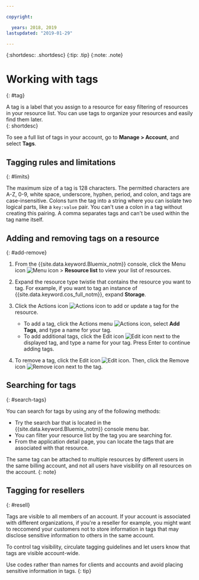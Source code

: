 ```yaml
---

copyright:

  years: 2018, 2019
lastupdated: "2019-01-29"

---
```


{:shortdesc: .shortdesc}
{:tip: .tip}
{:note: .note}


# Working with tags
{: #tag}

A tag is a label that you assign to a resource for easy filtering of resources in your resource list. You can use tags to organize your resources and easily find them later.  
{: shortdesc}

To see a full list of tags in your account, go to **Manage > Account**, and select **Tags**.

## Tagging rules and limitations
{: #limits}

The maximum size of a tag is 128 characters. The permitted characters are A-Z, 0-9, white space, underscore, hyphen, period, and colon, and tags  are case-insensitive. Colons turn the tag into a string where you can isolate two logical parts, like a `key:value` pair. You can't use a colon in a tag without creating this pairing. A comma separates tags and can't be used within the tag name itself.

## Adding and removing tags on a resource
{: #add-remove}

1. From the {{site.data.keyword.Bluemix_notm}} console, click the Menu icon ![Menu icon](../icons/icon_hamburger.svg) > **Resource list** to view your list of resources. 
2. Expand the resource type twistie that contains the resource you want to tag. For example, if you want to tag an instance of {{site.data.keyword.cos_full_notm}}, expand **Storage**.  
3. Click the Actions icon ![Actions icon](../icons/action-menu-icon.svg) to add or update a tag for the resource. 

    * To add a tag, click the Actions menu ![Actions icon](../icons/action-menu-icon.svg), select **Add Tags**, and type a name for your tag. 
    * To add additional tags, click the Edit icon ![Edit icon](../icons/edit-tagging.svg) next to the displayed tag, and type a name for your tag. Press Enter to continue adding tags.
4. To remove a tag, click the Edit icon ![Edit icon](../icons/edit-tagging.svg). Then, click the Remove icon ![Remove icon](../icons/close-tagging.svg) next to the tag. 

## Searching for tags
{: #search-tags}

You can search for tags by using any of the following methods:

  * Try the search bar that is located in the {{site.data.keyword.Bluemix_notm}} console menu bar.
  * You can filter your resource list by the tag you are searching for.
  * From the application detail page, you can locate the tags that are associated with that resource.

The same tag can be attached to multiple resources by different users in the same billing account, and not all users have visibility on all resources on the account.
{: note}


## Tagging for resellers
{: #resell}

Tags are visible to all members of an account.
If your account is associated with different organizations, if you're a reseller for example, you might want to reccomend your customers not to store information in tags that may disclose sensitive information to others in the same account.

To control tag visibility, circulate tagging guidelines and let users know that tags are visible account-wide. 

Use codes rather than names for clients and accounts and avoid placing sensitive information in tags.
{: tip}

